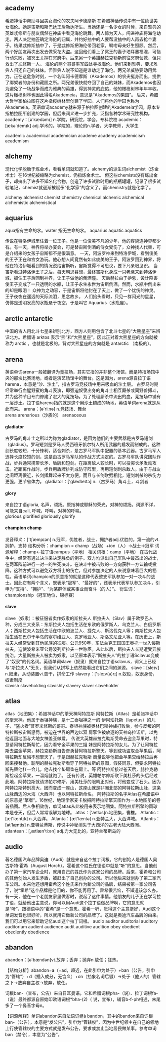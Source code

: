 ## academy 
希腊神话中帮助寻回美女海伦的农夫阿卡德摩斯
在希腊神话传说中有一位绝世美女海伦。她是宙斯和斯巴达王后勒达所生。当她还是一名少女的时候，来自雅典的英雄忒修斯与朋友偶然在神庙中看见海伦跳舞。两人惊为天人，闯进神庙将海伦劫走。两人决定抽签确定海伦的归属，并约好抽中的人要帮没抽中的人再去抢个妻子。结果忒修斯抽中了，于是忒修斯把海伦带回老家，嘱咐母亲好生照顾。然后，两个好朋友再次出发去做采花大盗。这回他们看上了冥王的妻子珀耳塞福涅，可惜行动失败，被冥王关押在冥府中。后来另一个英雄赫拉克勒斯前往冥府营救，但只救出了忒修斯一人。 海伦的两个哥哥率军四处寻找海伦。他们来到雅典，要求雅典人归还自己的妹妹。但雅典人说不知道是谁劫走了海伦。两兄弟威胁要动用武力。正在这危急时刻，一个名叫阿卡德摩斯（Akademos）的农夫挺身而出，提供了绑架者的身份和藏匿之所。两兄弟很快就夺回了自己的妹妹，而Akademos也因为避免了一场战争而成为雅典的英雄，得到神灵的庇佑，他的橄榄树林年年丰收。这片橄榄树林也因此得名Akademeia，意思是“Akademos的果园”。 后来，希腊大哲学家柏拉图在这片橄榄树林里创建了学园。人们将他的学园也称为Akademeia。英语单词academy就来源于柏拉图创建的Akademeia学园，原本专指柏拉图所创建的学园，但后来词义进一步扩充，泛指各种学术研究性机构。 academy：[ə'kædəmɪ] n.学院，研究院，学会，专科院校 academic：[ækə'demɪk] adj.学术的，学院的，理论的n.学者，大学教师，大学生

academic
academical
academician
academe academy
academicism academism

## alchemy
现代化学脱胎于炼金术，看看单词就知道了。alchemy的派生词alchemist（炼金术士）在16世纪被缩略为chemist，仍指炼金术士。
但这些chemists没有炼出金子，却搞出了许多不知名化合物，创造了许多试验时用的瓶瓶罐罐，记录了很多试验笔记，chemist就逐渐被赋予“化学家”的含义了。而chemistry就是化学了。

alchemy alchemist chemist chemistry chemical
alchemic alchemical alchemistic alchemistical


## aquarius
aqua指有生命的水。water 指无生命的水。
aquarius aquatic aquatics

传说在特洛伊城里住着一位王子。他是一位俊美不凡的少年，他的容貌连神界都少有。有一天，神界将举办宴会，可是替宙斯倒酒的侍女受伤了，众神找人代替，可是介绍来的女孩子宙斯都不是很满意。
一天，阿波罗神来到特洛伊城，看到俊美的王子正在和宫女游玩。他心想人间竟然有如此俊美的王子。阿波罗回到神界，将他在特洛伊城看到的情况说给宙斯听，宙斯觉得不可思议，要下凡亲眼见识。
当宙斯看过特洛伊王子之后，每天朝思暮想，最终宙斯化身成一只老鹰来到特洛伊城，抓住王子后回到神界，让王子做他的倒酒僮。
天后赫拉由于妒忌，设计陷害使王子变成了一只透明的水瓶，让王子永生永世为宙斯倒酒。然而，水瓶中倒出来的却是眼泪！
众神为之动容，于是宙斯将他封在了天上，做了一个忧伤的神灵。王子夜夜在遥远的天际流泪，思念故乡。
人们抬头看时，只见一群闪光的星星，仿佛是透明发亮的水瓶悬于夜空，于是叫它 Aquarius（水瓶座）。

## arctic  antarctic
中国的古人用北斗七星来辨别北方，西方人则用包含了北斗七星的“大熊星座”来辨识北方。希腊语 arktos 表示“熊”和“大熊星座”。因此正对着大熊星座的方向就被称为 arctic ，也就是北极的。背对大熊星座的方向就是 antarctic （南极的）。

## arena
英语单词arena一般被翻译为竞技场，其实它指的并非整个场馆，而是特指场馆中央的那块比赛场地，或者是演艺场馆中的舞台。这是因为，arena源自拉丁语harena，本意是“沙、沙土”，指古罗马竞技场中用来吸血的沙土层。 古罗马时期经常举行血腥野蛮的角斗表演，即强迫奴隶出身的角斗士相互厮杀或同野兽搏斗，并为这种节目专门修建了宏大的竞技场。为了处理厮杀中流出的血，竞技场中铺有一层沙土。拉丁语harena指的就是这个用沙土铺成的场地，英语单词arena就是从此而来。 arena：[ə'riːnə] n.竞技场、舞台  
arena arenarious（沙质的）  arenaceous  
#### gladiator  
古罗马的角斗士之所以为称为gladiator，是因为他们的主要武器是古罗马短剑（gladius）。罗马短剑是罗马人受西班牙凯尔特人所用武器的启发而制成的。这种剑长度较短，十分锋利，适合刺杀，是古罗马军队中配置的基本武器。古罗马军人选择长度较短的剑，这是由古罗马军队的作战方式决定的。古罗马军队讲究团队作战，步兵通常携带长矛、盾牌和短剑。在距离敌人较长时，可以投掷长矛发动攻击。近距离作战时，步兵用盾牌排列成防守阵型，再用短剑刺杀敌人。由于与战友之间距离很近，长剑挥舞起来不太方便。而且与长剑砍劈相比，短剑刺杀的杀伤力更强，更节省体力。 gladiator：['glædɪeɪtə] n.（古罗马）角斗士，斗剑者  
#### glory   
来自拉丁语gloria, 名声，颂扬。原指神或耶稣的荣光，对神的颂扬。词源不详，可能来自call, 呼喊，呼叫，对神的呼唤。  
glorious  glorified  gloriously  glorify  
#### champion champ  
发音释义：['tʃæmpɪən] n.冠军，优胜者，战士，拥护者adj.优胜的，第一流的vt.拥护，支持 结构分析：champion = champ（战场）+ion（人）→战士→冠军 词源解释：champ←拉丁语campus（平地） 相关词根：camp（平地） 在古代战争中，经常有通过决斗来决定胜负的例子。双方均派出自己军队中最杰出的战士，在两军阵前进行一对一的生死决斗。在决斗中被击败的一方向获胜一方认输或投降。这种方式可以避免双方将士的伤亡，但对参加决定的人来说意味着巨大的牺牲。英语单词champion的原意指的就是这种代表整支军队参加一对一决斗的战士。因此它有两个含义，既表示“冠军”、“最好的”，还表示代表军队参加决斗，引申为“支持”、“拥护”、“为某群体或某事业而奋斗（的人）”。 衍生词：championship（冠军地位，锦标赛）  
#### slave
slave（奴隶）：被征服者卖作奴隶的斯拉夫人
斯拉夫人（Slav）属于欧罗巴人种，分成三大支系：东斯拉夫人包括生活在东欧的俄罗斯人、乌克兰人、白俄罗斯人；西斯拉夫人包括生活在中欧的波兰人、捷克人、斯洛伐克人等；南斯拉夫人包括生活在巴尔干半岛的塞尔维亚人、克罗地亚人、斯洛文尼亚人等。在历史上，斯拉夫人经常受到其他民族的征服。公元950年，东法兰克王国国王奥托一世入侵斯拉夫，迫使波希米亚公爵波列斯拉夫一世称臣。从此以后，斯拉夫人长期遭受异族统治，大量斯拉夫人被卖为奴隶，以至原本表示“斯拉夫人”的拉丁语Sclavus变成了“奴隶”的代名词。英语单词slave（奴隶）就来自拉丁语sclavus，词义上已经与“斯拉夫人”无关，但我们从拼写上依然能看出它们之间的渊源。 slave：[sleɪv] n.奴隶，从动装置vi.苦干，拼命工作 slavery：['sleɪv(ə)rɪ] n.奴役，奴隶身份，奴隶制度  
slavish  slaveholding  slavishly  slavery  slaver  slaveholder

## atlas
atlas（地图集）：希腊神话中的擎天神阿特拉斯
阿特拉斯（Atlas）是希腊神话中的擎天神。他属于泰坦神族，是十二泰坦神之一的 伊阿珀托斯（Iapetus）的儿子，“盗火者”普罗米修斯的哥哥。泰坦神族被奥林巴斯神族打败后，参与反叛的阿特拉斯被宙斯惩罚，被迫在世界的西边以双 肩擎住被放逐的天神乌拉诺斯，以免他返回地面与大地女神盖亚做爱。 传说大英雄赫拉克勒斯受命去盗金苹果时，特意请阿特拉斯帮忙，因为看守金苹果的三姐 妹是阿特拉斯的女儿。为了让阿特拉斯去盗金苹果，赫拉克勒斯自告奋勇替阿特拉斯擎天。等到成功盗取金苹果后，阿特拉斯却反悔不想擎天了，于是跟赫拉克勒斯 商量说等他把金苹果交给赫拉后再回来接替他。聪明的赫拉克勒斯看穿了阿特拉斯的意图，假装同意，但要求阿特拉斯先替他扛一会儿，他去找个垫肩垫在肩上。等 阿特拉斯接过苍天后，赫拉克勒斯捡起金苹果，一溜烟就跑了。 还有传说，英雄帕尔修斯砍下美杜莎的头后经过此地，阿特拉斯就请求帕尔修斯，用美杜莎的眼睛正对他，将他变成了石头。因为阿特拉斯特别高大，因而变成一座山，这座山就是非洲北部的阿特拉斯山脉，这条山脉西边的大海（大西洋）也以阿特拉斯命名。 阿特拉斯的名字Atlas在希腊语中的原意是“擎者”。16世纪，地理学家麦卡脱把阿特拉斯擎天图作为一本地图册的卷首插图。后人争相效仿，单词atlas从此被用来表示地图集。阿特拉斯所擎的圆球本是苍天，但后人常常误解为地球。 atlas：['ætləs]n.地图集，寰椎。 Atlantic：[æt'læntɪk] n.大西洋。 Atlanta：[æt'læntə] n.亚特兰大，大西洋城。 Atlantis：[ət'læntis] n.亚特兰蒂斯，传说中神秘消失于大西洋的古老大陆大西洲。 atlantean：[,ætlæn'ti:ən] adj.力大无比的，亚特兰蒂斯岛的

## audio
著名德国汽车品牌奥迪（Audi）就是来自这个拉丁词根。它的创始人是德国人奥古斯特·霍希（August Horch）。霍希这个姓氏在德语中就是“听”的意思。当他创办了第一家汽车企业时，就用自己的姓氏作为这家公司的品牌。后来，霍希和公司的其他创始人发生矛盾，被赶出了自己创办的公司。所以他后来就创办了第二家汽车公司。本来他还想用霍希这个姓氏来作为新公司的品牌，结果被第一家公司告了，说“霍希”这个品牌是他们的，你不能再用了。霍希很苦恼，不知道该怎么办。  
有一天，他在一个老朋友家里做客时，说起了这件事情。他朋友的儿子正在学习拉丁语，就给他出主意说，你可以用Audi这个拉丁语做品牌啊，它的意思就是“听”，跟德语中的“霍希”是一个意思。霍希一听，觉得这个主意挺好，Audi这个单词发音也很好听，所以就用它做新公司的品牌了。这就是奥迪汽车品牌的由来。我们可以用它来帮助记忆audi这个拉丁词根。
audio auditor auditorial auditory auditorium audient audience audit auditive audition obey obedient obediently obedience

## abandon
abandon：[ə'bændən]vt.放弃；丢弃；抛弃n.放任；狂热。

【结构分析】abandon=a（=ad，趋近，在此引申为处于）+ban（公告，引申为“管辖”）+d（插入成分，无含义）+on（抽象名词后缀）→处于（他人的）管辖之下→放弃自主权→放弃，放任。

词根ban-（宣布，公告）来自日耳曼语。它和希腊词根pha-（说）、拉丁词根fa-（说）最终都源自原始印欧语词根*bha-(2)（ 说，宣布），辅音b-f-ph相通，末尾多了一个鼻音字母n。

【词源解释】单词abandon来自法语词组à bandon，其中的bandon来自词根ban-（公告），本意是“发公告”，引申为“管辖权”，因为中世纪领主在自己的领地上行使管辖权的主要方式就是发布公告，要求或禁止当地居民做某事。参考单词ban（禁令），本意为“公告”。